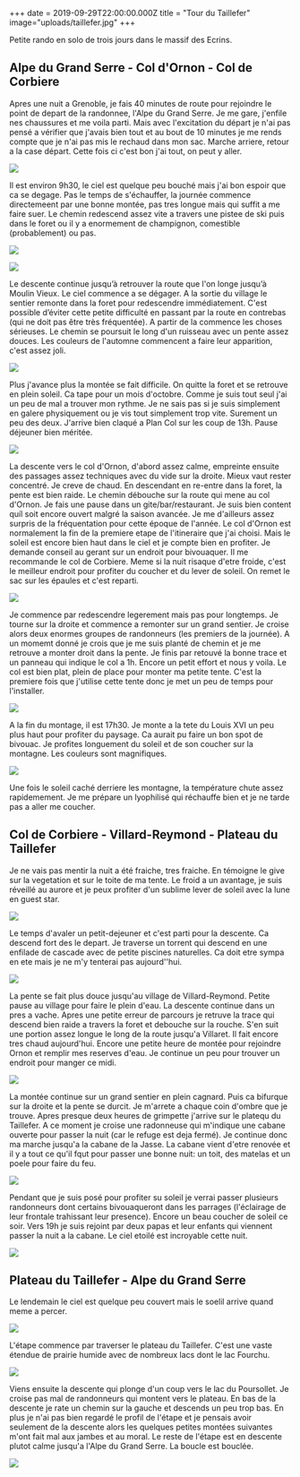 +++
date = 2019-09-29T22:00:00.000Z
title = "Tour du Taillefer"
image="uploads/taillefer.jpg"
+++

Petite rando en solo de trois jours dans le massif des Ecrins.

## Alpe du Grand Serre - Col d'Ornon - Col de Corbiere

Apres une nuit a Grenoble, je fais 40 minutes de route pour rejoindre le point de depart de la randonnee, l'Alpe du Grand Serre. Je me gare, j'enfile nes chaussures et me voila parti. Mais avec l'excitation du départ je n'ai pas pensé a vérifier que j'avais bien tout et au bout de 10 minutes je me rends compte que je n'ai pas mis le rechaud dans mon sac. Marche arriere, retour a la case départ. Cette fois ci c'est bon j'ai tout, on peut y aller.

![](https://lh3.googleusercontent.com/hrY5ahnXbiHLe6T2sF9D_5zNqoisg3qlZBluvDUnwDI4Exr_CkSulU159tvzB1lG43for4x9eKEEQHBHVXPV2xx3A8QXva-xsqb0xDsOWQXMnzhctQQPwOXWAM9K04PXrd57kXBMgQ2ailcYJK7rfSfC8wqnBWSdN35bmeuvuK3nS1VE1cZ0srcbw7wQoYHXLxR0emysJIayc5-_s0eTISTrg1xN7H4FrxZSkpPdmsulXb2tDvZ0O5adhzwAvNqHB2fMw2RB0-O30Tzl7fumwct8H6_ha7GZ7oSKvPBVHtuROLzu-pSCHGhKVJ8vZMW1V5Zcc1uqRLfgears24YZ_7efcY4_40S55JICWpYCuOuTTFF-Kn5YNZy-F70sP6BYRrT3nFISa-RvUYMh0nANs8Adqb3SsLE0mkm3VHGiKZdwFtmyxgtLT9MVrPSwJvvP1adQhQY9kycR-UwaA90TZ1Z87OTrswDITVVbC20_R7ROzKKodx2OfafluV2UlvWVtfukwu1PU6wNL_jBcg-1jLCpmq3O4zFtQ9_Z1Y2hT3PlhAsWE1ZCS1RBoa4xBzhBGiRf94KGpyOA0e9Ce4ydH-7EXW7skyjpNY8klF2paqT-MiCCganhqfQHYpmXMVvJTeHKOk7oP-3o_vXnY7AZzV0KMTChRBTIzrCqGj-Wj8wnKJ0oHp_boaqvmCBsjVBpHremh0DZLF8Y28d-KkLDZpdP=w1252-h939-no?authuser=0)

Il est environ 9h30, le ciel est quelque peu bouché mais j'ai bon espoir que ca se degage. Pas le temps de s'échauffer, la journée commence directemeent par une bonne montée, pas tres longue mais qui suffit a me faire suer. Le chemin redescend assez vite a travers une pistee de ski puis dans le foret ou il y a enormement de champignon, comestible (probablement) ou pas.

![](https://lh3.googleusercontent.com/2IMlWB4a0PQX-BtRZ1YRLc-0mOKW_FhnbXqkbEUqx2FUnnpNLgm8-iLTapt5QWE417O-SW1SGv_pDFOGQKWhYDz_61VhJt01zEyQ6295e-6BXvNxkGOqk-PjF9RNAI6RnqVPpNdlBL_Ddn6KvCX8TeI9xvhTQGO___fGFqrSQzyef2s-rVq4p0PGrR4d7ElsvcISqcTTUa3ooypxRnwoEuKzZxXSTmU0cNBXEEQ0GWftOFd5cK-o71usywy4lUgIhBBtzXurRigTMeAuwNmsYtdDeB7Jxbr_CwOzikgYD2DxtryxqwPDVGMxRLFmmw1r0gA9paGYVeAUcCPfkgAONzPlCAKn3LUpxn2BNooQVjA4EsanvJR8cu68K3MXRqSqVBwDlk5YSMst48e3x1pBTfYFA-5eXlO3FGdSnknXiKeT1jKwkWCSRjacZTNY1un-WxfdroaotYNNas_mMZf7h2m3dtem-beId68JRpNziFOO9mBiq1igOvYVDKjX8AIfeanH9hy1ONyE4wzKw7fo49YSSHRSUiNrt_92JtF1ksn5MvOzxT0SBO9RgJd25rs2xs9ofP6hOj31DtfZiy_Xz0AxWa0YaX2Ta-RPeIceSio_dmAdPQtEP4GhRe59oilFz6zYEZzj_Qs2-3gc-rKdpBnK2mouEcs6lMIAg-lGo5JavFmXlUjvdW6crGzCa5lDlxCpyRQpOIUN51XrimYcrzhc=w704-h939-no?authuser=0)

![](https://lh3.googleusercontent.com/ZZUlmh-udP7oK_nKGsLKJB15su2ERjvpPCe1uB2IEYimMmaKgwrODFQmxou-mocGNQde1QzYMndBpR1iRpNTouFWGJ01M9ldUNipY7bGsQX7kNGIQsNkvInGxEAn60yxFpNg_ckq5M0FvTpaBhyeg26CmTFZeDDnIeBgJzEJ-9EALMng1G6IaO4WbzEzmZEvCCxdUDKTmksTOWY0TLCmuykfh42JhizsE8Xy9GW41oP0XyPGuDXicbfK1SdFK5hszQWe_BfWCzWbeaNJPQwYhf4gJ0IFioye7MC--YXZJtADTrB7qw8MnWtwxYgJcOOJC7zGQk-o-yGYJISLBB9NFP5-Ry3EfSowCcWLZ8u5inDL5eBwcoAXgmvItrByBlHeX9z9IaqtvPg09OIPv9COSxPKxlWm3yOqcuo8E8Q8_-mM3lkNm0zUo8Tw2OZBl-60JlalDehsuUUM5fC73kbOVrf2Rsy2ifNSKuvcycKIzwEHhaXeqVmhdyqcKdaXNflQHLUCS9Bo0ATDgFsI1k9tnWZUFkDi0NB6tWFfNMzd7z25xfwTzDPeQMxv-LpSVGU2NfDYBLErsBQitFXC7ejXazNtFmDnSo7OckdUKx-9XIIX-UOT4dBJ8LJHmujhrLZbG0yiSAuLvxSn_i3n4ilg0IXn5bSVfl8KIavSsQSv6c4qwgQ6I7Zh37iwaqP8-JjmN8N1th_uQ2AJhFRkVKtpVPjr=w704-h939-no?authuser=0)

Le descente continue jusqu’à retrouver la route que l'on longe jusqu’à Moulin Vieux. Le ciel commence a se dégager. A la sortie du village le sentier remonte dans la foret pour redescendre immédiatement. C'est possible d’éviter cette petite difficulté en passant par la route en contrebas (qui ne doit pas être très fréquentée). A partir de la commence les choses sérieuses. Le chemin se poursuit le long d'un ruisseau avec un pente assez douces. Les couleurs de l'automne commencent a faire leur apparition, c'est assez joli.

![](https://lh3.googleusercontent.com/A_4YcTS6nETB3qUJol-r-SzU6XryPwvPeFNAVkJSzFxair7Qt5xfzXLtUOgeMjvmpglfIGRWMf64np9buNkSsQh6iCjbiRXD95o_5owrP_YFAYYmxVcSf5WmmrWPYm8h8xtNIpwoEJ1x-GmVLe6Cbdyg5NePUPJwLq_vw7GNmAukg9r8m1aQaRouC3cKKEz3Zu5H8K5KT26B1ulnUpun5SuTA3PVA5dWVIweuOJn8dCJ1sDkpC_chBJhok6-Wy1533b1gPXG8pI48qZaaJi05rywV9_ea0sKP3KzxBL0WtmIr2aky9Vj5m_xEu0xcb_5dlc1pK3k59iwKzTWhG8ZAtnQZRWbOmIXyQrrgVYPRQ7CDLpRX4A6Urzy-flatSRBVs_9KxtYF62Ex5f3lBQRWsG3ON-v8UEtn4eBmpGEm76XPxDnQ1Vo-IwCU1d_nOQrBsNYCc3hy8r0XVK39mbx224lGJ8M65rRh8oMrlxvaw_R_GKkN_WAqPrPYTBcYWyLelSsrKRMT47UxWhrLBknm0P9D3eRuErqPfv3iSG5XB6JANxaXLFjUmMNrGA7nhgQCZY9bODWP_UZ23D1Sp6FPQdzFwkmo5_b3eVqlOU3qu5VYPk-M9dg_NPJ3IiKZM_so4awiGD5kKXxu45WrIqPijiLfi12tp5QwJShmMRFmkGYc-VZlTdravpsmzyOFiIiG3jhTX-fM17RXY7uP7gNLMhW=w780-h369-no?authuser=0)

Plus j'avance plus la montée se fait difficile. On quitte la foret et se retrouve en plein soleil. Ca tape pour un mois d'octobre. Comme je suis tout seul j'ai un peu de mal a trouver mon rythme. Je ne sais pas si je suis simplement en galere physiquement ou je vis tout simplement trop vite. Surement un peu des deux. J'arrive bien claqué a Plan Col sur les coup de 13h. Pause déjeuner bien méritée.

![](https://lh3.googleusercontent.com/VrdFCNm8PAMdh4vZVqhpF8E_djQ9RmfhYxmJOElyFJQiLMdC6zH4iw2m07GmtsyJrvxgCwwqjykTg-i0RggE2CVet4UAQVM1-Y5Hs2sKPSR5wAASliA53NwxoZ3eBgIBWyPqu9ZnWN-D7DB-9u8G0Ga8ZMSixW8TH3uz1m6T48xBvRQlJc_1TWYLn6aboZdcMmuw8LV-W0MJhrGqgNAlFPf4m0WoffB-WYZeouQ9ujMxoQFFp63ScuGAlBfD8MWoS9VNpbqQnlemXZc2BVTxm4JLTSc1S20JX4ANtv96iMG3dn9vCIfCCDFsT1qBeevrCcVVlN_oJmcn-b2pBB5z9IvMCLCE_ivI2e--MExNs_3utFqSMTtftdVAsQvX3_ox4U87HnRzTVntxP-4JVZlVuaXOW6SacV0LTZjSfGi-oMZ7xPxGTU0x3wtP46-1D0_mQOm70bK8yvZIhZF34X9EQfvlgaClXVospeZkiBIpygtI1AuE1WwQN7M_o6XYQElRd83DJkCa8SJ4xY-I0Z662yx88d-UtZ5ZFReaTt5SCezTSWH4vmlVg1ixjMXP70jS2z9yRlV5N6OGJDgTP1nesMiwIxDLt6GH6oPOxzJERkDDowpLnXG7Fw8Bd0mda3lSVMTFuc9Hes8Wm3TP7X1VJzB9RnxMoL_rTosQz3pMUB5dBM6sV5SYj72NLqVqQeKacdpTH4fsd9YU82IGtcIKgVr=w1252-h939-no?authuser=0)

La descente vers le col d'Ornon, d'abord assez calme, empreinte ensuite des passages assez techniques avec du vide sur la droite. Mieux vaut rester concentré. Je creve de chaud. En descendant en re-entre dans la foret, la pente est bien raide. Le chemin débouche sur la route qui mene au col d'Ornon. Je fais une pause dans un gite/bar/restaurant. Je suis bien content quíl soit encore ouvert malgré la saison avancée. Je me d'ailleurs assez surpris de la fréquentation pour cette époque de l'année. Le col d'Ornon est normalement la fin de la premiere etape de l'itineraire que j'ai choisi. Mais le soleil est encore bien haut dans le ciel et je compte bien en profiter. Je demande conseil au gerant sur un endroit pour bivouaquer. Il me recommande le col de Corbiere. Meme si la nuit risaque d'etre froide, c'est le meilleur endroit pour profiter du coucher et du lever de soleil. On remet le sac sur les épaules et c'est reparti.

![](https://lh3.googleusercontent.com/4KImCZhR3znRLefgK9z7sCknRQbkpeI9IZ8RDctiH26rxZgg3g0AhVgIlFM7WzG0Xjc8anVfZs6S6FSaPCd0wCA0GSAxUXlyMtVmKoAuywrg_2BU_EYGYmnb4RPREENPy0Sz2HIF4OCt8PFGGtR7lw68ThdRybOWrCiWd-R-N1UaRYY3kacjLI_QM1El9AjIaHURNQdK4qyDPv-nmKP0RHFrb9xpsPvq3r03lYXRGOIptaCXn4aFXhZRxxhoX_C0QpzNS2sr2CurNT8y4ZHLkmOaIya4OhSkPdevVAzNpTavEe4UeZ8-ZrdDSejLV5Z0QLpFNHMzOOqxupIP39eQI7SSijh19OQo0YgFUbaxjUqOtCSP4sYvz0HqEaLrNn8IuWzkUQOlgrkheWa9nzupusX-Dzl0iBvh9gsTTYjgwpEAzKTqs1pjsjL09wJ_LDWE041ee0WdeTRHaIxwaIE8Gm94QUV45i6oWK4YzwtwsOSeNjR65zL9JoSFkuwDaLQPMVwtXRwSHWjU9Fyoanlhvc9jNUxZUzR9H0Dv3rYmo9qEbLHje8jIU-L6RYqj-dSkiYwIGJxXL9uHMENnMHtrA9ZNljWYn59f_RhCgh2Cz-3BKH_LlkMg7UC5c6LDWHuPlIN8rA0k2kaTPDiI9cGQtvsoSNuezM4CK0zNIiAHiL95BVBpzDHMsho6ioVfubwEGJ4YBrlFXWxMCeUwaoxKJ2De=w1252-h939-no?authuser=0)

Je commence par redescendre legerement mais pas pour longtemps. Je tourne sur la droite et commence a remonter sur un grand sentier. Je croise alors deux enormes groupes de randonneurs (les premiers de la journée). A un momemt donné je crois que je me suis planté de chemin et je me retrouve a monter droit dans la pente. Je finis par retouvé la bonne trace et un panneau qui indique le col a 1h. Encore un petit effort et nous y voila. Le col est bien plat, plein de place pour monter ma petite tente. C'est la premiere fois que j'utilise cette tente donc je met un peu de temps pour l'installer.

![](https://lh3.googleusercontent.com/1GqXl00TzpvjoLaLKuZtNi8jPWUh-3Yac-eoaAp2niZTFKzDJPPoMTxl-CpqvKYnT1VL3DnG53rmOvUaAKt5nxq1vrSfJpIsla0yPsjz-EcQr-3sK5LTW8_Xs3OZ6HZyzDjJgteRqWj8Pgouhqdlz84SxmSLWse45kcM7nV-ZSFaUK36pwIshKLNDlAwKFMhrhSjT8X_RtUCGy8lyizhpA3V_talrLtK5Au2htZqx8O4Us-PY_lNVdJ15z9IxG__dPhIH6mKMh6wTEmXVwuL55P1qUxDB1cnlK9Yj_U0gmnUraVYeXUzyRCopsGZ4vvbSkqRjO_kVM0xEnb2N7bktZQ_rGtPVtSh_jcLeMGIB-8_xHkuNxRWwl752Asx6D5mZDKA3s2VOZfS3k-D-yMZPG2F7I9mwH8Gk1L-B8FJf4EBU2XtdhCwDqS_tjsTiZjI-ZlB3Qdr1RYf_7LWV0JqYqdeknck3tMPo6gRjL6VVSreDDQLTZ0twd8Z4a_YY7U5d-hXZvXrZKIj7jxFIXFOeGpBDOYqhd1cZKFAmgzNX9EIObK1vbRnBABjZVOushXGC7jq9jIRwT2RLU2PGJGhs3Y1qToxv7BGbG87kX7DTe4ZBqgrwHZt_tWXB2pczUoX2BFq8P-aBZm2qGt1JeIuWhFzmR-k2ksbq-Pzc_Vw4gKFwVLN_BbK2VrwuS2X-GVYMTKiDepFnYZh78rIb696zm10=w704-h939-no?authuser=0)

A la fin du montage, il est 17h30. Je monte a la tete du Louis XVI un peu plus haut pour profiter du paysage. Ca aurait pu faire un bon spot de bivouac. Je profites longuement du soleil et de son coucher sur la montagne. Les couleurs sont magnifiques.

![](https://lh3.googleusercontent.com/QC7RJqvqgXk2O80l2guRipMn6pGqQIB8SzeMSWM05qgJwp2hAsoWDJ4NW0ZVzkDdAS_ZnEVSvf9HH5mJ2J_as9FDTLMwTziqsdr7uZyBvLEbWWP966Mdp6dqtUXTnTpf9ExqOjcWwjRj-Xoe_IlY8jgRf_PhOC614mvb9DCPPMx84rGTPAiqC--mdB2uxJvzAIAEmJi-VJEnNh8v4xCD9y5qlrRl3-GQcBuPQksV2bBbOmjPH4puVhhm9J9LwNEGc4HQ-ytlOwsSyqpe1FyX6U_Yi0mo6NC6HEkteqBomMKfmkUqx2By57_eSoAeg9by2ZBT1jK1r06wW4lyI1DWpygc0I_d5mEWxGd1c8L7D_bqWyqc4f0EznSlSrOpBQd68zT9jHTYbF4oKNJGAxD3b7yBo8C51YAVULH_GlVfaTdllurHGFEXcGZK9vJlL9ei7pChhFDfbgLT55d-BgAenPcoFAlRzRildsQB7a1pVkDmpTFGCehx3vr9eMjs6FCinii2aFfOLOzjsNQQkgTMhCeibGiJkTmthiauUT9A69OWy4t50nT2zI8BG0I3kSBsvIybyWSBX4VH3O5Ob-q5jpR2YZarFsCu6A0iHXqWUpvI-T8c_NnNv-gVDYeLmsvsIMfkurl0YpHkliB_qP3HsqfUjQ8irOtTPyN8Kkmn_IxioJ5hkr32I7Sop9TRSfFeTcKP8iZhDRPrIaW62Wg5TxSg=w1252-h939-no?authuser=0)

Une fois le soleil caché derriere les montagne, la température chute assez rapidemement. Je me prépare un lyophilisé qui réchauffe bien et je ne tarde pas a aller me coucher.

## Col de Corbiere - Villard-Reymond - Plateau du Taillefer

Je ne vais pas mentir la nuit a été fraiche, tres fraiche. En témoigne le give sur la vegetation et sur le toite de ma tente. Le froid a un avantage, je suis réveillé au aurore et je peux profiter d'un sublime lever de soleil avec la lune en guest star.

![](https://lh3.googleusercontent.com/kRjh2PSSHz0j8sAePGt0dqxIHe6ReI3444w4Eu5FEVvJcdeyOcCRHyuAqkAbGYhh1vJws3pxPKISaFp1vNkQ-Y2ILp0ihEIpyYaQ4AcEaS6jWSBd9Uh8S91iLR3aiU9UmbBzWDW0JvrwMl7oi-vsMRO4y9UADW7CswPNr2KPYTqaWrRjXMpYrrOxtG3DLKOus9nKZSWftrwhqQopdBHoXXF5OrFUoDhGZrzsDt0XrHHU9wxa68Guxw1sKPXCYZGbE3iEkVlCD3m3UaPd7V-rxfAVYBNkQoLL2HzoxYtO0TsYUwvCy_2G-Uj59SmKv3Ka4p-KhCQBHdrOnmxyUpkXDgTGU5Cu5ErwX3KV-RSbzNAvQDn7klDnJoBJmCK4bpVS8EZf6GJhtdGiqhO44T_AwXbbjmFCYGKinlsC1oc68n1SxJhnBlCBjQyhR4RjhB3wVadiCtYktJ2vL8huKUNYjE-TcHQ1VAcYRp6N8Ktp6fd2_BoVc7wqecLt0cRO17kH4eorH4EnP59HQaz2giJMaHp9KEdMQJC1AJAIiC0X8oKay9PpR9VI0bEmeuu83mPTLFxmXYCRrHIUf7NWFU4hitn8yu4J7-PWQzz_wZlipNKTQhvF6cXA6rvygsa6FKR2UyyJSFrTKkmRY4id8d3S0-PGSrsfkVSuf5ApojUgmQuQ8-okrnhgctdlGxHKEgIWGUmWcZrMkqtMmXIh9QeF5phh=w1252-h939-no?authuser=0)

Le temps d'avaler un petit-dejeuner et c'est parti pour la descente. Ca descend fort des le depart. Je traverse un torrent qui descend en une enfilade de cascade avec de petite piscines naturelles. Ca doit etre sympa en ete mais je ne m'y tenterai pas aujourd''hui.

![](https://lh3.googleusercontent.com/z34chsK7orhjQijY5d_PDi-CUR5god9ZISP3O3u0iygaj6MEG1a490HYB2EZP5SHhqyu5tG6M_kXVUu5FxFuytzYr8Z0RhtvxK4Gdwbwhxlct22kZkAj37E67MSX102m2B5y21p4sPjHLkY1YvVqosa0K3YF3lYz6-9pSGGAIjxdBFxeIRIW7Ofd5DTqaTdnfzA_80hYda7hrhSQl7SdE2WEKlxhK_dOlvqeTfPC0L6MX4_oBjCYMijTzOB7UH75oZlzzxrmPlyA8YGGL_bz3jeXe0vz-qSnkEDvV47A_o6a0bKg7bE-UrRfeLjXv9tWcBcIItQ_W46do-3KJgu1bVRGejXiwFRaWzWfGMXikWUpE1Y80Is1aReA_ZaNFJJtprH3ZrV_EuBivk3g3iW-AwKqk4ZndoMQJM1HfALROdC59fIpKqmHVg32SKtTb9wCvphvxi7GBg8Fx0uayUetsFEoM0c8sR4R9rfPg5WfiH_-C5sHomXkzV1gpkBd5Jqh3LMfRYjtdERG5dqiJb_5VIjzHjMGqZNcYot3acqpT5eePtbHANrtHxcQTDqKKQYAGN2hGk_xFXpdpWV-KBvQfngwGuJ7U5_8VFbtPSHBgiGRYHuZTjSH-ccSknyQsgTxTm2majHbflxSfN4LSQSWxUqwbAfB6gRW5VLv5sqz9HHrNLC9YNbO7x1cIhFGNIc-hQAUMiVepLx0bnFDsDw9L7-S=w705-h939-no?authuser=0)

La pente se fait plus douce jusqu'au village de Villard-Reymond. Petite pause au village pour faire le plein d'eau. La descente continue dans un pres a vache. Apres une petite erreur de parcours je retruve la trace qui descend bien raide a travers la foret et debouche sur la rouche. S'en suit une portion assez longue le long de la route jusqu'a Villaret. Il fait encore tres chaud aujourd'hui. Encore une petite heure de montée pour rejoindre Ornon et remplir mes reserves d'eau. Je continue un peu pour trouver un endroit pour manger ce midi.

![](https://lh3.googleusercontent.com/OUWao9GbeCnW63A-WuSyIfVNqzO4t-BqCcM6LmGV9Rxktetfts981-x8JgB-FtpALHWbcKh5b0RRbCBbY4PsLLcY6CKjk3BPhr9upOkU8bCfH0tiaFUmBJ8iT-LYnvQBkP14IA0iinyUhN9SL7Hilc0yYtNg3pE8mD7dNv0ICbggfc4M8UVFgkIEZd8MwuGJRTBn63asQnt38BD4XKyqu5dIocQmWorBGItmdOUsgw7JD3IgSZwaQP1j7fjRmQQA5ItNkKrtjRgt1SP0IJt6iW8V0O0hSICbUM_K3JVx7Qlbkf-usBljLAaSw7JSB49wHBjV3oNlY_dtOa_tmIa_FWrjpt8J2xkvZxYMnEc8RRlw064cLmd3n8V9PYFjbrdVX81GxUskCvzA_5_WELQYfFST8y4krTOvcl3rMeppBzO8VmFVwb7HNOHBkfqlfbqfjqgrrPU0ZNqRTwjf66k2QhSUowWZn47qjLi8wDKnSn8S0M_qpj9A3Q_bmSpTasa9ZScwINXmrqXbxkN4SYEahgkUF9ybPxdgH7S7UoQ7YvMsHfWJyC8uqjlOea-_gu0uw2Kn9P3CDw-SmEsPQyAz3XhKXRU7iQqjyEyxHO-Li0Gci4uuKsDUY39L3txzvb6aMvr8Lq4JoNDF8aZdhxYXWSckWmkPZM3qfac-ThmcZtJ_6RONqLQR4COJkF595JrjSr0O1BQui80MX5THcBYSbPe_=w1252-h939-no?authuser=0)

La montée continue sur un grand sentier en plein cagnard. Puis ca bifurque sur la droite et la pente se durcit. Je m'arrete a chaque coin d'ombre que je trouve. Apres presque deux heures de grimpette j'arrive sur le platequ du Taillefer. A ce moment je croise une radonneuse qui m'indique une cabane ouverte pour passer la nuit (car le refuge est deja fermé). Je continue donc ma marche jusqu'a la cabane de la Jasse. La cabane vient d'etre renovée et il y a tout ce qu'il fqut pour passer une bonne nuit: un toit, des matelas et un poele pour faire du feu.

![](https://lh3.googleusercontent.com/pCQAcwRZCwBwKksRqFmEJXYvRSw0cxIMuvDOSG8kMdyfKFu6rUz6-IkIjJavXpKWLZrD7eLI4N3H4lC2L7Jw8Mir-N2w6LXHb8OL0NQ43DbjEn7PmQiIv36x5ZZC4e82v3k2S5ttHzZmqrCLkPb7L-N1pN453cMd6LjOhfkjDb0nCsNyFzIUoW9q5mWNmdaor5Ymg_Rmye4tm6qFo2-ddro-GF1dGInLwI0k02EXoxB0ySTuNGM-tpHya-XnPR3X24pZ6TJcBm5E1EPlZWl_xFbFXxrcraNxB83jdpYH5X54FWoJAc2e8uHKf0KmeG1zf0IiZ2_-e7ig7076ffokrNe9uCEAgRyKuJAVSjBxD0-2j6mjyaFmOf2w01dC9fPBOli1h95o5708x-dYs4AcW9xkhQg6ANdReeljsE27z207Sf2mjGuqlxp-04jzytySNz90GsKOdRld502CK_e9VWirkWMOYpvA2OpyiGbwAFA38nuK4IJtOBwNUJdsxPoFpMAk0PAMFHWZ0fnKyO5NF5pX9VaiBaME0Tb2Zyh_e5xDPAJ3LTpj0EpIJ9DpRS9JW-4NmKzicTBOJ5VQ6C-5eJuSLiOxhnCjrpOkJNSPReHwt8Wl0Re4rRDU3tM8goyJi8odlnSxz9ZliBa4mzTE6XD6aj0ir2uEF9gAgdgCWm8ZU0Eya9UCWtTRBgPiuPLsVhBHbewDaAwaBedS6QV4fStT=w1252-h939-no?authuser=0)

Pendant que je suis posé pour profiter su soleil je verrai passer plusieurs randonneurs dont certains bivouaqueront dans les parrages (l'éclairage de leur frontale trahissant leur presence). Encore un beau coucher de soleil ce soir. Vers 19h je suis rejoint par deux papas et leur enfants qui viennent passer la nuit a la cabane. Le ciel etoilé est incroyable cette nuit.

![](https://lh3.googleusercontent.com/sqPwqRJBuOBAd9-cX7mKdXrD4xgMxxyUsd_tWfSuGt-AIk3--khUa8IRPb5D0M5d5oIdmJCzCqOYheAgaXalXUwL_4IyGkQdAXcGXbgz9arVqbZp0yLp9USC-r_R3D31XVdWIDhs2TAE_rv95vESav8R6lLckpNTm7opoNto41ndEkDAUu9yZPBJ3OG232Qy632HhKLpnE9pajoAAWkaYZzAM0P4NHacCvWmFGNcbLf9iAThaSxoQBzulogqyVGupY4UFj2GPyY_KjjHzlRNrzTB7_gZvQ3zk9bOomVMcMZeLLPaj3_TSxRL0ZXeKCEB0llsjMsjh3o7QMkCnZbCrTTauqCxZj5tkOLegaFHpHfssdPQiPVEHW43Y_ZB4ueWqGihlzbNOjqcr9ooAWYXp2dcSVsL6x69J9SjfknihrQCevnecP8TRzuSnLVdOuqG8_J4Pey19WBbun7qsqmjgviJ9rW0yUa6LtPNMy7Rq5n-emO-1i01eqLL70eOA4Dj7qtyXsRaoELCV56wrdQU8cNhXyJ5B627BxMIbsdB42zPXDtXbswUBG01PmEj1rOPGBV38sUxLYTGYeuoZei1OaASNNsNtPBeSR0rgJRdAVmehzn4rhRo-4UOtbxQ7cQS0RvkTG9Ei8XUu7aJVjQqpgPlS_NFlMD5prXLiKGLgMlQtztrmUI9igVC1eH25KFl90hxcyHrRqhQ7KIT4ycY5edV=w1252-h939-no?authuser=0)

## Plateau du Taillefer - Alpe du Grand Serre

Le lendemain le ciel est quelque peu couvert mais le soelil arrive quand meme a percer.

![](https://lh3.googleusercontent.com/Eps2aaEsbJ-tZlk01hIDWPdjV157hiJ7d1wOq6gfAvcBkZnD_5dJzq268_9vS54lrSyMCzaN5ZKYw0y8-0YYcY3H--mz_63kXmrFX0ptAFtH_wTdiPiliaX1UPfXb3AqdmQWV2lE5QxMlmGbIGBRGAVh_89WQEt1YP83G63TbxyC3eIGKNvt1f15-aaiwg7roDaERTarqJ1Kt7RnV90rJ9vkv_T323K8bzi3k3NNPuYnSFiSTBQCZyu0v3wIVQHqe9goe2IwwWVB2ENFd74Yp2IWt9z2J3Ta_5atTjgtKWjgrveXZx05JfMYLMDEYwHJNa-bhb6uF0xb5wmJHi21mt1mog5t5E4s0Sbq2UbDOHsQjrVIWO1DixDz912ItKosYjDDPkc046pX8Q3xoGLp2Z4hLHgnWQ1JxIO8hvY5oevF0nRr9xERlsBSNYaK7pNwFS06Y793HJBX0q5XG15TM3bR7oz3dwGoJud8VjHTewQj6nlIVtqz5EYuiFyKzoW8l5LqsaxTbz8deBiuZjlzsr-uc5fAaKzRXDteViaqcd7wsvyS2sPV0WM3Y6E4dGyMNpNk7GXMZFVPk8B334mR34tthDyFEmiXqrsbiA2uYQEzZv0GVoWB4p2pJxspOBs7zS8TaJZaWqpFIKcc_DaFzqD3n1r77E_ETllaRGGyovGihsp8YtKYpNJ9p9kFT-VUy85gL2fMJOGpG1EL7vmE55go=w477-h358-no?authuser=0)

L'étape commence par traverser le plateau du Taillefer. C'est une vaste étendue de prairie humide avec de nombreux lacs dont le lac Fourchu.

![](https://lh3.googleusercontent.com/Kv8jaJz78wJ38tdNjofNv-pqA2CIPYXqcMaBWA0e9YlpE2pegPHIGYjgJsgEyuuiWzPhIuOcaNM1twLcm6ZdIY0aZLv8BF9-W5aE2tkxA1e4ucWrPLFRSDpTUqLthzlwuArQbPNc1mxhjGMNYjaeZ4TGUEjbWg3EGkOXC2GOqR4ckP6-t3elHFLD0iexFeWRFy4FGlRQda50Q8gRsKDG0_q0axec_6b2tye-YCx84K9eNGutX6vGpsJL0MyGIfdOO9fsQ9DlLtLiXU-xODqOjG6gHgrAjy4e5I-L1opO9YAACx3n3fJSYpTOMV6cZ1LRO5H98vyKzgqCyTERjmNw8vIH_6OWcsgpnRGdOu6EZPtoOk8qnL9qGLRzJdr0oF3MegHYB0pCmXhdk5PWF85_O-uhSBYYk5elRDgHlc4TQP04IPaTdOAaDV2JoEGXGO150jeXc-QQcCvdCBMw2PRHKJ2mL0r28zWiIvKHQhDqEEv-2Svyi1tO2VEz534yKByy-oozuvaeO3srS-tphEMlMuS7DDctXjP2RkdWjXYlFpo-YyyWYiV1DZ6uCeMhsNqnaYdtoTZDHnkbMpkzGH5R_ANFwUjIpGLJQhSR6sr8eL_-dNTaSNV533xj2UZ6Rhyz8qJM3LvR9AmKOHmhLBIyBPpC97GmmTVKvoXlvbQ9ugKrGfjp_Yt5atlALtsz3VdzCG1m588KNqcZnP1gETi0848w=w1252-h939-no?authuser=0)

Viens ensuite la descente qui plonge d'un coup vers le lac du Poursollet. Je croise pas mal de randonneurs qui montent vers le plateau. En bas de la descente je rate un chemin sur la gauche et descends un peu trop bas. En plus je n'ai pas bien regardé le profil de l'étape et je pensais avoir seulement de la descente alors les quelques petites montées suivantes m'ont fait mal aux jambes et au moral. Le reste de l'étape est en descente plutot calme jusqu'a l'Alpe du Grand Serre. La boucle est bouclée.

![](https://lh3.googleusercontent.com/zd7kfuCGBU5tFHaC66kiGokfmSubc-OzTit-3HiLPLkgble9ZrZZmN9uW8bTtG9P3v2gsRgumarEwRdaCGswOg7TlSQY3noTj3HgYDj9XvxjJStE_dHjoOkP2Px4bmLUeaOfWLjDnHa3qO-oVXktysmtljuaHXkvyei1sC6alsPXLgUh_UdGzlGkJ1ymXvq7WTkjzA3IZHmmBdRxTnGARC53WKCOqBtM6OCJ_1xSfs8jKNI3a7pAEyuriRqtkhhIs7JFGTP2K1C8AojtOTFJARG7g7dngLNZiF3suVc8P2R_839VQGpGbZK2QOb4TTpfQ9MiDslTRRR44bIi9XbS_9_wOC_ac3z9eDF-67SUeE0ME9eHyJghNB4do-wJ5PMyvMNu_wSxnAfYPnU68cotjbKwUSz-pwPQjNFIEkddEGicYcfXdL5hpkBF2pqgpaCsNcv0IAve666fJ9bCeSMH5preRgXRgyirQ3xltcb3J2OeXoXDmZHIo_sp1iRpnmyAywe49axp23sEONYQMCbuIRzRwwyAXFKWBT8dTuMuZ3_hK5isDzdwU_V0bc-dG1vtSYSOpvCc80vx_PknPT8Oem1NINgwyOrjZmOeq5EI7mnQxB7Vj2_-OaufCAwuUuizjzH1gSOHKJvchPdsDKTQAURFQr-3VlTscPxERLw_wQgISvQNifEbSznHfK5UXrA63-XoXparAaCiwQndBiD7g_yb=w1252-h939-no?authuser=0)
